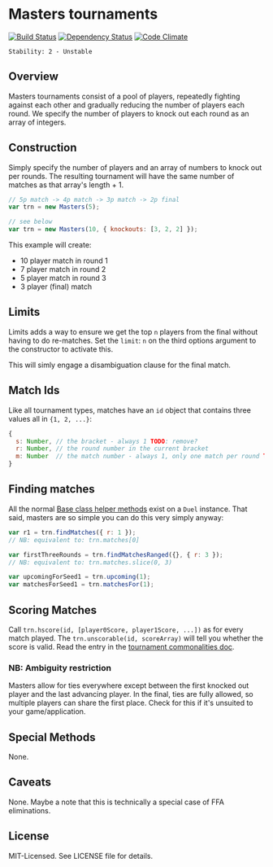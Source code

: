 # Masters tournaments
[![Build Status](https://secure.travis-ci.org/clux/masters.png)](http://travis-ci.org/clux/masters)
[![Dependency Status](https://david-dm.org/clux/masters.png)](https://david-dm.org/clux/masters)
[![Code Climate](https://codeclimate.com/github/clux/masters.png)](https://codeclimate.com/github/clux/masters)

    Stability: 2 - Unstable

## Overview
Masters tournaments consist of a pool of players, repeatedly fighting against each other and gradually reducing the number of players each round. We specify the number of players to knock out each round as an array of integers.

## Construction
Simply specify the number of players and an array of numbers to knock out per rounds. The resulting tournament will have the same number of matches as that array's length + 1.

```js
// 5p match -> 4p match -> 3p match -> 2p final
var trn = new Masters(5);

// see below
var trn = new Masters(10, { knockouts: [3, 2, 2] });
```

This example will create:

- 10 player match in round 1
- 7 player match in round 2
- 5 player match in round 3
- 3 player (final) match

## Limits
Limits adds a way to ensure we get the top `n` players from the final without having to do re-matches. Set the `limit`: `n` on the third options argument to the constructor to activate this.

This will simly engage a disambiguation clause for the final match.

## Match Ids
Like all tournament types, matches have an `id` object that contains three values all in `{1, 2, ...}`:

```js
{
  s: Number, // the bracket - always 1 TODO: remove?
  r: Number, // the round number in the current bracket
  m: Number  // the match number - always 1, only one match per round TODO: remove?
}
```

## Finding matches
All the normal [Base class helper methods](https://github.com/clux/tournament/blob/master/doc/base.md#common-methods) exist on a `Duel` instance. That said, masters are so simple you can do this very simply anyway:

```js
var r1 = trn.findMatches({ r: 1 });
// NB: equivalent to: trn.matches[0]

var firstThreeRounds = trn.findMatchesRanged({}, { r: 3 });
// NB: equivalent to: trn.matches.slice(0, 3)

var upcomingForSeed1 = trn.upcoming(1);
var matchesForSeed1 = trn.matchesFor(1);
```

## Scoring Matches
Call `trn.hscore(id, [player0Score, player1Score, ...])` as for every match played.
The `trn.unscorable(id, scoreArray)` will tell you whether the score is valid. Read the entry in the [tournament commonalities doc](https://github.com/clux/tournament/blob/master/doc/base.md#ensuring-scorability--consistency).

### NB: Ambiguity restriction
Masters allow for ties everywhere except between the first knocked out player and the last advancing player. In the final, ties are fully allowed, so multiple players can share the first place. Check for this if it's unsuited to your game/application.

## Special Methods
None.

## Caveats
None. Maybe a note that this is technically a special case of FFA eliminations.

## License
MIT-Licensed. See LICENSE file for details.
